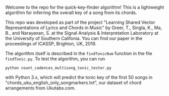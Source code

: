 Welcome to the repo for the quick-key-finder algorithm! This is a lightweight algorithm for inferring the overall key of a song from its chords.

This repo was developed as part of the project "Learning Shared Vector Representations of Lyrics and Chords in Music" by Greer, T., Singla, K., Ma, B., and Narayanan, S. at the Signal Analysis & Interpretation Laboratory at the University of Southern Califonia.
You can find our paper in the proceedings of ICASSP, Brighton, UK, 2019.

The algorithm itself is described in the `findTonicNum` function in the file `findTonic.py`. To test the algorithm, you can run

`python count_cadences_multisong_tonic_tester.py`

with Python 3.x, which will predict the tonic key of the first 50 songs in "chords_uku_english_only_songmarkers.txt", our dataset of chord arrangements from Ukutabs.com.

